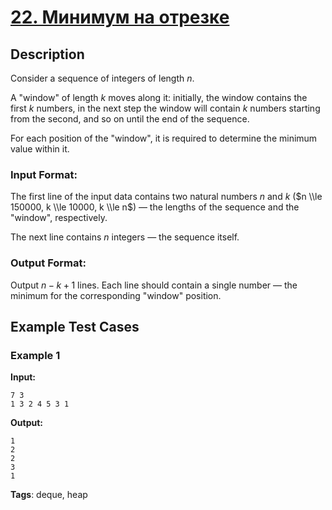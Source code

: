 # [22. Минимум на отрезке](https://coderun.yandex.ru/problem/minimum-of-the-segment)

## Description

Consider a sequence of integers of length $n$.

A "window" of length $k$ moves along it: initially, the window contains the first $k$ numbers, in the next step the window will contain $k$ numbers starting from the second, and so on until the end of the sequence.

For each position of the "window", it is required to determine the minimum value within it.

### Input Format:

The first line of the input data contains two natural numbers $n$ and $k$ ($n \\le 150000, k \\le 10000, k \\le n$) — the lengths of the sequence and the "window", respectively.

The next line contains $n$ integers — the sequence itself.

### Output Format:

Output $n - k + 1$ lines. Each line should contain a single number — the minimum for the corresponding "window" position.

## Example Test Cases

### Example 1

**Input:**

```
7 3
1 3 2 4 5 3 1

```

**Output:**

```
1
2
2
3
1

```

**Tags**: deque, heap